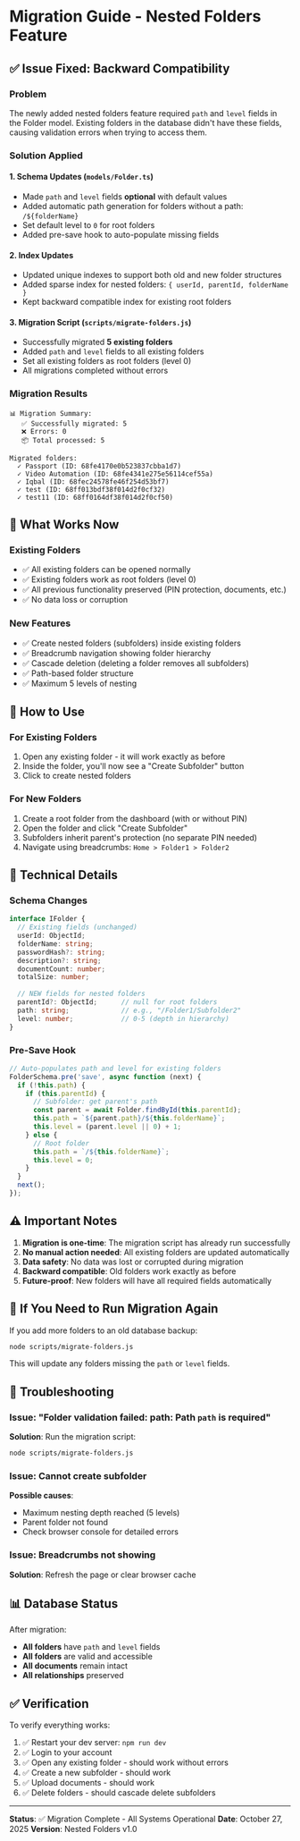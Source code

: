 # Migration Guide - Nested Folders Feature

## ✅ Issue Fixed: Backward Compatibility

### Problem
The newly added nested folders feature required `path` and `level` fields in the Folder model. Existing folders in the database didn't have these fields, causing validation errors when trying to access them.

### Solution Applied

#### 1. **Schema Updates** (`models/Folder.ts`)
- Made `path` and `level` fields **optional** with default values
- Added automatic path generation for folders without a path: `/${folderName}`
- Set default level to `0` for root folders
- Added pre-save hook to auto-populate missing fields

#### 2. **Index Updates**
- Updated unique indexes to support both old and new folder structures
- Added sparse index for nested folders: `{ userId, parentId, folderName }`
- Kept backward compatible index for existing root folders

#### 3. **Migration Script** (`scripts/migrate-folders.js`)
- Successfully migrated **5 existing folders**
- Added `path` and `level` fields to all existing folders
- Set all existing folders as root folders (level 0)
- All migrations completed without errors

### Migration Results
```
📊 Migration Summary:
   ✅ Successfully migrated: 5
   ❌ Errors: 0
   📦 Total processed: 5

Migrated folders:
  ✓ Passport (ID: 68fe4170e0b523837cbba1d7)
  ✓ Video Automation (ID: 68fe4341e275e56114cef55a)
  ✓ Iqbal (ID: 68fec24578fe46f254d53bf7)
  ✓ test (ID: 68ff013bdf38f014d2f0cf32)
  ✓ test11 (ID: 68ff0164df38f014d2f0cf50)
```

## 🎯 What Works Now

### Existing Folders
- ✅ All existing folders can be opened normally
- ✅ Existing folders work as root folders (level 0)
- ✅ All previous functionality preserved (PIN protection, documents, etc.)
- ✅ No data loss or corruption

### New Features
- ✅ Create nested folders (subfolders) inside existing folders
- ✅ Breadcrumb navigation showing folder hierarchy
- ✅ Cascade deletion (deleting a folder removes all subfolders)
- ✅ Path-based folder structure
- ✅ Maximum 5 levels of nesting

## 🚀 How to Use

### For Existing Folders
1. Open any existing folder - it will work exactly as before
2. Inside the folder, you'll now see a "Create Subfolder" button
3. Click to create nested folders

### For New Folders
1. Create a root folder from the dashboard (with or without PIN)
2. Open the folder and click "Create Subfolder"
3. Subfolders inherit parent's protection (no separate PIN needed)
4. Navigate using breadcrumbs: `Home > Folder1 > Folder2`

## 📝 Technical Details

### Schema Changes
```typescript
interface IFolder {
  // Existing fields (unchanged)
  userId: ObjectId;
  folderName: string;
  passwordHash?: string;
  description?: string;
  documentCount: number;
  totalSize: number;
  
  // NEW fields for nested folders
  parentId?: ObjectId;      // null for root folders
  path: string;             // e.g., "/Folder1/Subfolder2"
  level: number;            // 0-5 (depth in hierarchy)
}
```

### Pre-Save Hook
```typescript
// Auto-populates path and level for existing folders
FolderSchema.pre('save', async function (next) {
  if (!this.path) {
    if (this.parentId) {
      // Subfolder: get parent's path
      const parent = await Folder.findById(this.parentId);
      this.path = `${parent.path}/${this.folderName}`;
      this.level = (parent.level || 0) + 1;
    } else {
      // Root folder
      this.path = `/${this.folderName}`;
      this.level = 0;
    }
  }
  next();
});
```

## ⚠️ Important Notes

1. **Migration is one-time**: The migration script has already run successfully
2. **No manual action needed**: All existing folders are updated automatically
3. **Data safety**: No data was lost or corrupted during migration
4. **Backward compatible**: Old folders work exactly as before
5. **Future-proof**: New folders will have all required fields automatically

## 🔄 If You Need to Run Migration Again

If you add more folders to an old database backup:

```bash
node scripts/migrate-folders.js
```

This will update any folders missing the `path` or `level` fields.

## 🐛 Troubleshooting

### Issue: "Folder validation failed: path: Path `path` is required"
**Solution**: Run the migration script:
```bash
node scripts/migrate-folders.js
```

### Issue: Cannot create subfolder
**Possible causes**:
- Maximum nesting depth reached (5 levels)
- Parent folder not found
- Check browser console for detailed errors

### Issue: Breadcrumbs not showing
**Solution**: Refresh the page or clear browser cache

## 📊 Database Status

After migration:
- **All folders** have `path` and `level` fields
- **All folders** are valid and accessible
- **All documents** remain intact
- **All relationships** preserved

## ✅ Verification

To verify everything works:
1. ✅ Restart your dev server: `npm run dev`
2. ✅ Login to your account
3. ✅ Open any existing folder - should work without errors
4. ✅ Create a new subfolder - should work
5. ✅ Upload documents - should work
6. ✅ Delete folders - should cascade delete subfolders

---

**Status**: ✅ Migration Complete - All Systems Operational
**Date**: October 27, 2025
**Version**: Nested Folders v1.0

